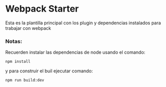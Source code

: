# Webpack Starter

Esta es la plantilla principal con los plugin y dependencias instalados para trabajar con webpack

### Notas:

Recuerden instalar las dependencias de node usando el comando:

```
npm install
```

y para construir el buil ejecutar comando:

```
npm run build:dev
```